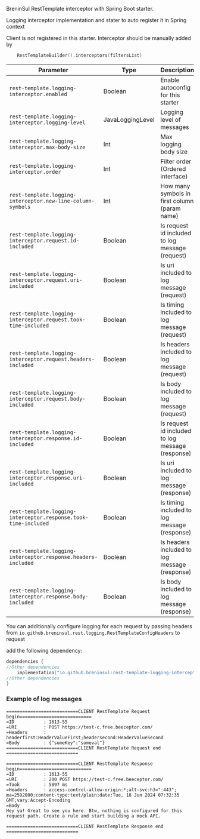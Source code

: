 BreninSul RestTemplate interceptor with Spring Boot starter.

Logging interceptor implementation and stater to auto register it in Spring context

Client is not registered in this starter. Interceptor should be manually added by

````kotlin
    RestTemplateBuilder().interceptors(filtersList)
````


| Parameter                                                       | Type             | Description                                      |
|-----------------------------------------------------------------|------------------|--------------------------------------------------|
| `rest-template.logging-interceptor.enabled`                     | Boolean          | Enable autoconfig for this starter               |
| `rest-template.logging-interceptor.logging-level`               | JavaLoggingLevel | Logging level of messages                        |
| `rest-template.logging-interceptor.max-body-size`               | Int              | Max logging body size                            |
| `rest-template.logging-interceptor.order`                       | Int              | Filter order (Ordered interface)                 |
| `rest-template.logging-interceptor.new-line-column-symbols`     | Int              | How many symbols in first column (param name)    |
| `rest-template.logging-interceptor.request.id-included`         | Boolean          | Is request id included to log message (request)  |
| `rest-template.logging-interceptor.request.uri-included`        | Boolean          | Is uri included to log message (request)         |
| `rest-template.logging-interceptor.request.took-time-included`  | Boolean          | Is timing included to log message (request)      |
| `rest-template.logging-interceptor.request.headers-included`    | Boolean          | Is headers included to log message (request)     |
| `rest-template.logging-interceptor.request.body-included`       | Boolean          | Is body included to log message (request)        |
| `rest-template.logging-interceptor.response.id-included`        | Boolean          | Is request id included to log message (response) |
| `rest-template.logging-interceptor.response.uri-included`       | Boolean          | Is uri included to log message (response)        |
| `rest-template.logging-interceptor.response.took-time-included` | Boolean          | Is timing included to log message (response)     |
| `rest-template.logging-interceptor.response.headers-included`   | Boolean          | Is headers included to log message (response)    |
| `rest-template.logging-interceptor.response.body-included`      | Boolean          | Is body included to log message (response)       |


You can additionally configure logging for each request by passing headers from `io.github.breninsul.rest.logging.RestTemplateConfigHeaders` to request


add the following dependency:

````kotlin
dependencies {
//Other dependencies
    implementation("io.github.breninsul:rest-template-logging-interceptor:${version}")
//Other dependencies
}

````
### Example of log messages

````
===========================CLIENT RestTemplate Request begin===========================
=ID           : 1613-55
=URI          : POST https://test-c.free.beeceptor.com/
=Headers      : headerfirst:HeaderValueFirst;headersecond:HeaderValueSecond
=Body         : {"someKey":"someval"}
===========================CLIENT RestTemplate Request end  ===========================

===========================CLIENT RestTemplate Response begin===========================
=ID           : 1613-55
=URI          : 200 POST https://test-c.free.beeceptor.com/
=Took         : 5897 ms
=Headers      : access-control-allow-origin:*;alt-svc:h3=":443"; ma=2592000;content-type:text/plain;date:Tue, 18 Jun 2024 07:32:35 GMT;vary:Accept-Encoding
=Body         :
Hey ya! Great to see you here. Btw, nothing is configured for this request path. Create a rule and start building a mock API.

===========================CLIENT RestTemplate Response end  ===========================
````


